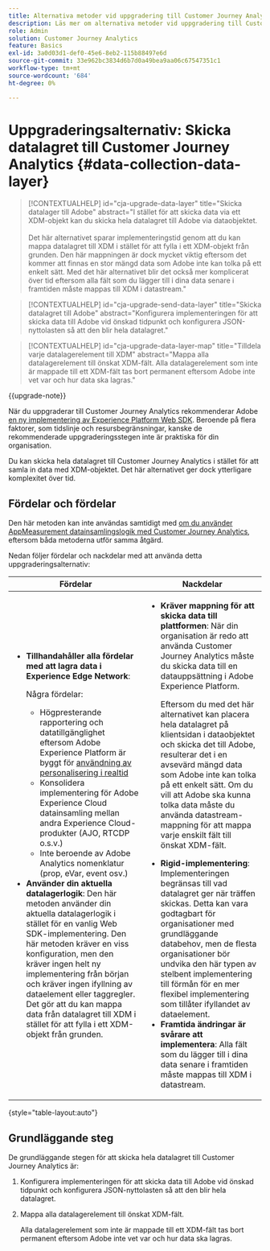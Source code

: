 ```yaml
---
title: Alternativa metoder vid uppgradering till Customer Journey Analytics
description: Läs mer om alternativa metoder vid uppgradering till Customer Journey Analytics
role: Admin
solution: Customer Journey Analytics
feature: Basics
exl-id: 3a0d03d1-def0-45e6-8eb2-115b88497e6d
source-git-commit: 33e962bc3834d6b7d0a49bea9aa06c67547351c1
workflow-type: tm+mt
source-wordcount: '684'
ht-degree: 0%

---
```


# Uppgraderingsalternativ: Skicka datalagret till Customer Journey Analytics {#data-collection-data-layer}

<!-- markdownlint-disable MD034 -->

>[!CONTEXTUALHELP]
>id="cja-upgrade-data-layer"
>title="Skicka datalager till Adobe"
>abstract="I stället för att skicka data via ett XDM-objekt kan du skicka hela datalagret till Adobe via dataobjektet.<br><br>Det här alternativet sparar implementeringstid genom att du kan mappa datalagret till XDM i stället för att fylla i ett XDM-objekt från grunden. Den här mappningen är dock mycket viktig eftersom det kommer att finnas en stor mängd data som Adobe inte kan tolka på ett enkelt sätt. Med det här alternativet blir det också mer komplicerat över tid eftersom alla fält som du lägger till i dina data senare i framtiden måste mappas till XDM i datastream."

<!-- markdownlint-enable MD034 -->

<!-- markdownlint-disable MD034 -->

>[!CONTEXTUALHELP]
>id="cja-upgrade-send-data-layer"
>title="Skicka datalagret till Adobe"
>abstract="Konfigurera implementeringen för att skicka data till Adobe vid önskad tidpunkt och konfigurera JSON-nyttolasten så att den blir hela datalagret."

<!-- markdownlint-enable MD034 -->

<!-- markdownlint-disable MD034 -->

>[!CONTEXTUALHELP]
>id="cja-upgrade-data-layer-map"
>title="Tilldela varje datalagerelement till XDM"
>abstract="Mappa alla datalagerelement till önskat XDM-fält. Alla datalagerelement som inte är mappade till ett XDM-fält tas bort permanent eftersom Adobe inte vet var och hur data ska lagras."

<!-- markdownlint-enable MD034 -->

{{upgrade-note}}

När du uppgraderar till Customer Journey Analytics rekommenderar Adobe [en ny implementering av Experience Platform Web SDK](/help/getting-started/cja-upgrade/cja-upgrade-recommendations.md). Beroende på flera faktorer, som tidslinje och resursbegränsningar, kanske de rekommenderade uppgraderingsstegen inte är praktiska för din organisation.

Du kan skicka hela datalagret till Customer Journey Analytics i stället för att samla in data med XDM-objektet. Det här alternativet ger dock ytterligare komplexitet över tid.

## Fördelar och fördelar

Den här metoden kan inte användas samtidigt med [om du använder AppMeasurement datainsamlingslogik med Customer Journey Analytics](/help/getting-started/cja-upgrade/cja-upgrade-alternative-appmeasurement.md), eftersom båda metoderna utför samma åtgärd.

Nedan följer fördelar och nackdelar med att använda detta uppgraderingsalternativ:

| Fördelar | Nackdelar |
|----------|---------|
| <ul><li>**Tillhandahåller alla fördelar med att lagra data i Experience Edge Network**: <p>Några fördelar:</p><ul><li>Högpresterande rapportering och datatillgänglighet eftersom Adobe Experience Platform är byggt för [användning av personalisering i realtid](https://experienceleague.adobe.com/docs/experience-platform/destinations/ui/activate/configure-personalization-destinations.html)</li><li>Konsolidera implementering för Adobe Experience Cloud datainsamling mellan andra Experience Cloud-produkter (AJO, RTCDP o.s.v.)</li><li>Inte beroende av Adobe Analytics nomenklatur (prop, eVar, event osv.)</li></ul><li>**Använder din aktuella datalagerlogik**: Den här metoden använder din aktuella datalagerlogik i stället för en vanlig Web SDK-implementering. Den här metoden kräver en viss konfiguration, men den kräver ingen helt ny implementering från början och kräver ingen ifyllning av dataelement eller taggregler. Det gör att du kan mappa data från datalagret till XDM i stället för att fylla i ett XDM-objekt från grunden.</li></ul> | <ul><li>**Kräver mappning för att skicka data till plattformen**: När din organisation är redo att använda Customer Journey Analytics måste du skicka data till en datauppsättning i Adobe Experience Platform. <p>Eftersom du med det här alternativet kan placera hela datalagret på klientsidan i dataobjektet och skicka det till Adobe, resulterar det i en avsevärd mängd data som Adobe inte kan tolka på ett enkelt sätt. Om du vill att Adobe ska kunna tolka data måste du använda datastream-mappning för att mappa varje enskilt fält till önskat XDM-fält.</p></li><li>**Rigid-implementering**: Implementeringen begränsas till vad datalagret ger när träffen skickas. Detta kan vara godtagbart för organisationer med grundläggande databehov, men de flesta organisationer bör undvika den här typen av stelbent implementering till förmån för en mer flexibel implementering som tillåter ifyllandet av dataelement.</li><li>**Framtida ändringar är svårare att implementera**: Alla fält som du lägger till i dina data senare i framtiden måste mappas till XDM i datastream.</li></ul> |

{style="table-layout:auto"}

## Grundläggande steg

De grundläggande stegen för att skicka hela datalagret till Customer Journey Analytics är:

1. Konfigurera implementeringen för att skicka data till Adobe vid önskad tidpunkt och konfigurera JSON-nyttolasten så att den blir hela datalagret.

1. Mappa alla datalagerelement till önskat XDM-fält.

   Alla datalagerelement som inte är mappade till ett XDM-fält tas bort permanent eftersom Adobe inte vet var och hur data ska lagras.
